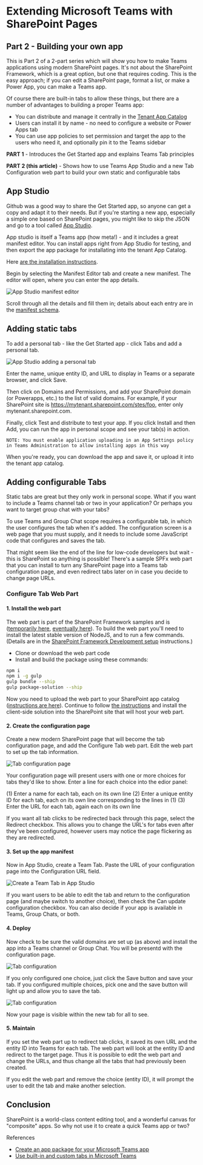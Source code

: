 # Extending Microsoft Teams with SharePoint Pages

## Part 2 - Building your own app

This is Part 2 of a 2-part series which will show you how to make Teams applications using modern SharePoint pages. It's not about the SharePoint Framework, which is a great option, but one that requires coding. This is the easy approach; if you can edit a SharePoint page, format a list, or make a Power App, you can make a Teams app.

Of course there are built-in tabs to allow these things, but there are a number of advantages to building a proper Teams app:

 - You can distribute and manage it centrally in the [Tenant App Catalog](https://docs.microsoft.com/en-us/microsoftteams/tenant-apps-catalog-teams)
 - Users can install it by name - no need to configure a website or Power Apps tab
 - You can use app policies to set permission and target the app to the users who need it, and optionally pin it to the Teams sidebar

**PART 1** - Introduces the Get Started app and explains Teams Tab principles

**PART 2 (this article)** - Shows how to use Teams App Studio and a new Tab Configuration web part to build your own static and configurable tabs

## App Studio

Github was a good way to share the Get Started app, so anyone can get a copy and adapt it to their needs. But if you're starting a new app, especially a simple one based on SharePoint pages, you might like to skip the JSON and go to a tool called [App Studio](https://docs.microsoft.com/en-us/microsoftteams/platform/concepts/build-and-test/app-studio-overview).

App studio is itself a Teams app (how meta!) - and it includes a great manifest editor. You can install apps right from App Studio for testing, and then export the app package for installating into the tenant App Catalog.

Here [are the installation instructions](https://docs.microsoft.com/en-us/microsoftteams/platform/concepts/build-and-test/app-studio-overview).

Begin by selecting the Manifest Editor tab and create a new manifest. The editor will open, where you can enter the app details. 

![App Studio manifest editor](SPTabAppStudio001.png)

Scroll through all the details and fill them in; details about each entry are in the [manifest schema](https://docs.microsoft.com/en-us/microsoftteams/platform/resources/schema/manifest-schema).

## Adding static tabs

To add a personal tab - like the Get Started app - click Tabs and add a personal tab.

![App Studio adding a personal tab](SPTabAppStudio005.png)

Enter the name, unique entity ID, and URL to display in Teams or a separate browser, and click Save.

Then click on Domains and Permissions, and add your SharePoint domain (or Powerapps, etc.) to the list of valid domains. For example, if your SharePoint site is https://mytenant.sharepoint.com/stes/foo, enter only mytenant.sharepoint.com.

Finally, click Test and distribute to test your app. 
If you click Install and then Add, you can run the app in personal scope and see your tab(s) in action.

    NOTE: You must enable application uploading in an App Settings policy in Teams Administration to allow installing apps in this way

When you're ready, you can download the app and save it, or upload it into the tenant app catalog.

## Adding configurable Tabs

Static tabs are great but they only work in personal scope. What if you want to include a Teams channel tab or two in your application? Or perhaps you want to target group chat with your tabs?

To use Teams and Group Chat scope requires a configurable tab, in which the user configures the tab when it's added. The configuration screen is a web page that you must supply, and it needs to include some JavaScript code that configures and saves the tab. 

That might seem like the end of the line for low-code developers but wait - this is SharePoint so anything is possible! There's a sample SPFx web part that you can install to turn any SharePoint page into a Teams tab configuration page, and even redirect tabs later on in case you decide to change page URLs.

### Configure Tab Web Part

#### 1. Install the web part

The web part is part of the SharePoint Framework samples and is ([temporarily here](https://github.com/BobGerman/sp-dev-fx-webparts/tree/dev/samples/react-teams-configure-tab), [eventually here](https://github.com/SharePoint/sp-dev-fx-webparts/tree/master/samples/react-teams-configure-tab)). To build the web part you'll need to install the latest stable version of NodeJS, and to run a few commands. (Details are in the [SharePoint Framework Development setup](https://docs.microsoft.com/en-us/sharepoint/dev/spfx/set-up-your-development-environment) instructions.)

* Clone or download the web part code
* Install and build the package using these commands:

~~~sh
npm i
npm i -g gulp
gulp bundle --ship
gulp package-solution --ship
~~~

Now you need to upload the web part to your SharePoint app catalog ([instructions are here](https://docs.microsoft.com/en-us/sharepoint/dev/spfx/web-parts/get-started/serve-your-web-part-in-a-sharepoint-page#deploy-the-helloworld-package-to-app-catalog)). Continue to follow [the instructions](https://docs.microsoft.com/en-us/sharepoint/dev/spfx/web-parts/get-started/serve-your-web-part-in-a-sharepoint-page#install-the-client-side-solution-on-your-site) and install the client-side solution into the SharePoint site that will host your web part.

#### 2. Create the configuration page

Create a new modern SharePoint page that will become the tab configuration page, and add the Configure Tab web part. Edit the web part to set up the tab information.

![Tab configuration page](SPConfigPageCallouts.png)

Your configuration page will present users with one or more choices for tabs they'd like to show. Enter a line for each choice into the edior panel:

(1) Enter a name for each tab, each on its own line
(2) Enter a unique entity ID for each tab, each on its own line corresponding to the lines in (1)
(3) Enter the URL for each tab, again each on its own line

If you want all tab clicks to be redirected back through this page, select the Redirect checkbox. This allows you to change the URL's for tabs even after they've been configured, however users may notice the page flickering as they are redirected.

#### 3. Set up the app manifest

Now in App Studio, create a Team Tab. Paste the URL of your configuration page into the Configuration URL field.

![Create a Team Tab in App Studio](SPTabAppStudioTeamsTab001.png)

If you want users to be able to edit the tab and return to the configuration page (and maybe switch to another choice), then check the Can update configuration checkbox. You can also decide if your app is available in Teams, Group Chats, or both.

#### 4. Deploy

Now check to be sure the valid domains are set up (as above) and install the app into a Teams channel or Group Chat. You will be presentd with the configuration page.

![Tab configuration](SPTabAppStudioTeamsTab006.png)

If you only configured one choice, just click the Save button and save your tab. If you configured multiple choices, pick one and the save button will light up and allow you to save the tab.

![Tab configuration](SPTabAppStudioTeamsTab007.png)

Now your page is visible within the new tab for all to see.

#### 5. Maintain

If you set the web part up to redirect tab clicks, it saved its own URL and the entity ID into Teams for each tab. The web part will look at the entity ID and redirect to the target page. Thus it is possible to edit the web part and change the URLs, and thus change all the tabs that had previously been created.

If you edit the web part and remove the choice (entity ID), it will prompt the user to edit the tab and make another selection.

## Conclusion

SharePoint is a world-class content editing tool, and a wonderful canvas for "composite" apps. So why not use it to create a quick Teams app or two?

References

* [Create an app package for your Microsoft Teams app](https://docs.microsoft.com/en-us/microsoftteams/platform/concepts/build-and-test/apps-package)
* [Use built-in and custom tabs in Microsoft Teams](https://docs.microsoft.com/en-us/microsoftteams/built-in-custom-tabs)